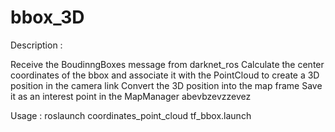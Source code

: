 # bbox_3D


Description : 

Receive the BoudinngBoxes message from darknet_ros
Calculate the center coordinates of the bbox and associate it with the PointCloud to create a 3D position in the camera link
Convert the 3D position into the map frame
Save it as an interest point in the MapManager
abevbzevzzevez

Usage : roslaunch coordinates_point_cloud tf_bbox.launch


